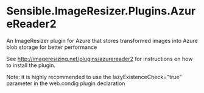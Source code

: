 Sensible.ImageResizer.Plugins.AzureReader2
==========================================

An ImageResizer plugin for Azure that stores transformed images into Azure blob storage for better performance

See http://imageresizing.net/plugins/azurereader2 for instructions on how to install the plugin.

Note: it is highly recommended to use the lazyExistenceCheck="true" parameter in the web.condig plugin declaration

